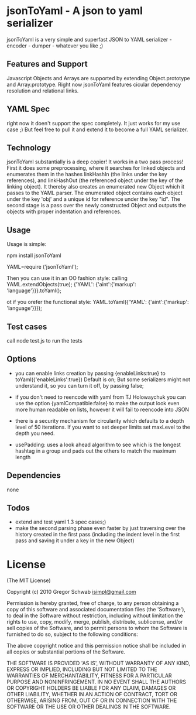 # jsonToYaml - A json to yaml serializer  #

jsonToYaml is a very simple and superfast JSON to YAML serializer - encoder - dumper - whatever you like ;)

## Features and Support ##

Javascript Objects and Arrays are supported by extending Object.prototype and Array.prototype.
Right now jsonToYaml features cicular dependency resolution and relational links.


## YAML Spec ##

right now it doen't support the spec completely. It just works for my use case ;) But feel free to pull it and extend it to become a full YAML serializer.

## Technology ##

jsonToYaml substantially is a deep copier! It works in a two pass process! First it does some preprocessing, where it searches for linked objects and enumerates them in the hashes linkHashIn (the links under the key references), and linkHashOut (the referenced object under the key of the linking object). It thereby also creates an enumerated new Object which it passes to the YAML parser. The enumerated object contains each object under the key 'obj' and a unique id for reference under the key "id". The second stage is a pass over the newly constructed Object and outputs the objects with proper indentation and references.

## Usage ##

Usage is simple:

npm install jsonToYaml

YAML=require ('jsonToYaml');

Then you can use it in an OO fashion style:
calling YAML.extendObjects(true);
{'YAML': {'aint':{'markup': 'language'}}}.toYaml();

ot if you orefer the functional style:
YAML.toYaml({'YAML': {'aint':{'markup': 'language'}}});

## Test cases ##

call node test.js to run the tests
 
## Options ##
* you can enable links creation by passing {enableLinks:true} to toYaml({'enableLinks':true})
Default is on; But some serializers might not understand it, so you can turn it off, by passing false;
* if you don't need to reencode with yaml from TJ Holowaychuk you can use the option {yamlCompatible:false} to make the output look even more human readable on lists, however it will fail to reencode into JSON

* there is a security mechanism for circularity which defaults to a depth level of 50 iterations. If you want to set deeper limits set maxLevel to the depth you need.

* usePadding: uses a look ahead algorithm to see which is the longest hashtag in a group and pads out the others to match the maximum length  

## Dependencies ##

none

## Todos ##

* extend and test yaml 1.3 spec cases;)
* make the second parsing phase even faster by just traversing over the history created in the first pass (including the indent level in the first pass and saving it under a key in the new Object)

# License 

(The MIT License)

Copyright (c) 2010 Gregor Schwab <isimpl@gmail.com>

Permission is hereby granted, free of charge, to any person obtaining
a copy of this software and associated documentation files (the
'Software'), to deal in the Software without restriction, including
without limitation the rights to use, copy, modify, merge, publish,
distribute, sublicense, and/or sell copies of the Software, and to
permit persons to whom the Software is furnished to do so, subject to
the following conditions:

The above copyright notice and this permission notice shall be
included in all copies or substantial portions of the Software.

THE SOFTWARE IS PROVIDED 'AS IS', WITHOUT WARRANTY OF ANY KIND,
EXPRESS OR IMPLIED, INCLUDING BUT NOT LIMITED TO THE WARRANTIES OF
MERCHANTABILITY, FITNESS FOR A PARTICULAR PURPOSE AND NONINFRINGEMENT.
IN NO EVENT SHALL THE AUTHORS OR COPYRIGHT HOLDERS BE LIABLE FOR ANY
CLAIM, DAMAGES OR OTHER LIABILITY, WHETHER IN AN ACTION OF CONTRACT,
TORT OR OTHERWISE, ARISING FROM, OUT OF OR IN CONNECTION WITH THE
SOFTWARE OR THE USE OR OTHER DEALINGS IN THE SOFTWARE.